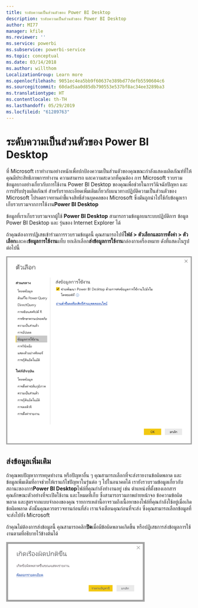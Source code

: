 ```yaml
---
title: ระดับความเป็นส่วนตัวของ Power BI Desktop
description: ระดับความเป็นส่วนตัวของ Power BI Desktop
author: MI77
manager: kfile
ms.reviewer: ''
ms.service: powerbi
ms.subservice: powerbi-service
ms.topic: conceptual
ms.date: 03/14/2018
ms.author: willthom
LocalizationGroup: Learn more
ms.openlocfilehash: 9051ec4ea5bb9f60637e389bd77defb5590604c6
ms.sourcegitcommit: 60dad5aa0d85db790553e537bf8ac34ee3289ba3
ms.translationtype: HT
ms.contentlocale: th-TH
ms.lasthandoff: 05/29/2019
ms.locfileid: "61289763"
---
```

# <a name="power-bi-desktop-privacy"></a>ระดับความเป็นส่วนตัวของ Power BI Desktop

ที่ Microsoft เราทำงานอย่างหนักเพื่อปกป้องความเป็นส่วนตัวของคุณขณะกำลังแสดงผลิตภัณฑ์ที่ให้คุณมีประสิทธิภาพการทำงาน ความสามารถ และความสะดวกที่คุณต้อง การ Microsoft รวบรวมข้อมูลบางอย่างเกี่ยวกับการใช้งาน Power BI Desktop ของคุณเพื่อช่วยในการวินิจฉัยปัญหา และการปรับปรุงผลิตภัณฑ์ สำหรับรายละเอียดเพิ่มเติมเกี่ยวกับแนวทางปฏิบัติความเป็นส่วนตัวของ Microsoft โปรดตรวจทานคำชี้แจงสิทธิ์ส่วนบุคคลของ Microsoft ซึ่งมันถูกนำไปใช้กับข้อมูลเราเก็บรวบรวมจากการใช้งาน**Power BI Desktop**
 
ข้อมูลที่เราเก็บรวบรวมจากผู้ใช้ **Power BI Desktop** สามารถรวมข้อมูลบนระบบปฏิบัติการ ข้อมูล Power BI Desktop และ รุ่นของ Internet Explorer ได้ 
 
ถ้าคุณต้องการปฏิเสธเข้าร่วมการรวบรวมข้อมูลนี้ คุณสามารถไปที่**ไฟล์ > ตัวเลือกและการตั้งค่า > ตัวเลือก**และคง**ข้อมูลการใช้งาน**แท็บ ยกเลิกเลือก**ส่งข้อมูลการใช้งาน**กล่องกาเครื่องหมาย ดังที่แสดงในรูปต่อไปนี้

![ตั้งค่าตัวเลือกสำหรับการส่งข้อมูลการใช้งาน](media/desktop-privacy/privacy_01.png)

## <a name="sending-additional-information"></a>ส่งข้อมูลเพิ่มเติม

ถ้าคุณพบปัญหาการหยุดทำงาน หรือปัญหาอื่น ๆ คุณสามารถเลือกที่จะส่งรายงานข้อผิดพลาด และข้อมูลเพิ่มเติมที่อาจช่วยให้เราแก้ไขปัญหาในรุ่นต่อ ๆ ไปในอนาคตได้ เรายังรวบรวมข้อมูลเกี่ยวกับสถานะของการ**Power BI Desktop**ไฟล์ที่คุณกำลังทำงานอยู่ เช่น ตำแหน่งที่ตั้งของเอกสาร คุณลักษณะตัวอย่างที่จะเปิดใช้งาน และโหมดที่เก็บ ซึ่งสามารถรวมภาพถ่ายหน้าจอ ข้อความข้อผิดพลาด และสูตรจากแบบจำลองของคุณ รายการเหล่านี้อาจรวมถึงเนื้อหาของไฟล์ที่คุณกำลังใช้อยู่เมื่อเกิดข้อผิดพลาด ดังนั้นคุณควรตรวจทานก่อนที่ส่ง เราแจ้งเตือนคุณก่อนที่จะส่ง ซึ่งคุณสามารถเลือกข้อมูลที่จะส่งไปยัง Microsoft  
 
ถ้าคุณไม่ต้องการส่งข้อมูลนี้ คุณสามารถคลิก**ปิด**เมื่อมีข้อผิดพลาดเกิดขึ้น หรือปฏิเสธการส่งข้อมูลการใช้งานตามที่อธิบายไว้ข้างต้นได้ 

![กล่องโต้ตอบหยุดทำงาน](media/desktop-privacy/privacy_02.png)
